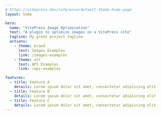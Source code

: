 ```yaml
---
# https://vitepress.dev/reference/default-theme-home-page
layout: home

hero:
  name: "VitePress Image Optimization"
  text: "A plugin to optimize images on a VitePress site"
  tagline: My great project tagline
  actions:
    - theme: brand
      text: Images Examples
      link: /images-examples
    - theme: alt
      text: API Examples
      link: /api-examples

features:
  - title: Feature A
    details: Lorem ipsum dolor sit amet, consectetur adipiscing elit
  - title: Feature B
    details: Lorem ipsum dolor sit amet, consectetur adipiscing elit
  - title: Feature C
    details: Lorem ipsum dolor sit amet, consectetur adipiscing elit
---
```


